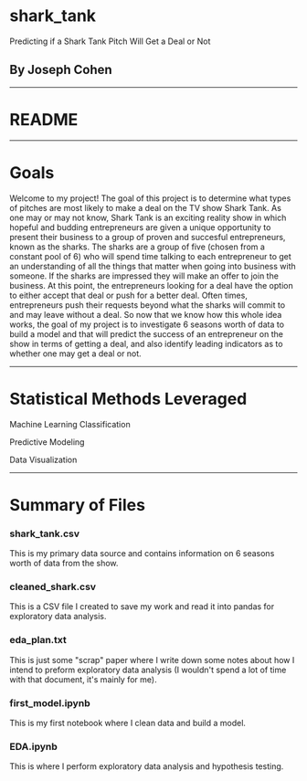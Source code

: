 # shark_tank

Predicting if a Shark Tank Pitch Will Get a Deal or Not

## By Joseph Cohen

***

# README

***

# Goals

Welcome to my project! The goal of this project is to determine what types of pitches are most likely to make a deal on the TV show Shark Tank. As one may or may not know, Shark Tank is an exciting reality show in which hopeful and budding entrepreneurs are given a unique opportunity to present their business to a group of proven and succesful entrepreneurs, known as the sharks. The sharks are a group of five (chosen from a constant pool of 6) who will spend time talking to each entrepreneur to get an understanding of all the things that matter when going into business with someone. If the sharks are impressed they will make an offer to join the business. At this point, the entrepreneurs looking for a deal have the option to either accept that deal or push for a better deal. Often times, entrepreneurs push their requests beyond what the sharks will commit to and may leave without a deal. So now that we know how this whole idea works, the goal of my project is to investigate 6 seasons worth of data to build a model and that will predict the success of an entrepreneur on the show in terms of getting a deal, and also identify leading indicators as to whether one may get a deal or not.

***

# Statistical Methods Leveraged

Machine Learning Classification

Predictive Modeling

Data Visualization

***

# Summary of Files

### shark_tank.csv
This is my primary data source and contains information on 6 seasons worth of data from the show.

### cleaned_shark.csv
This is a CSV file I created to save my work and read it into pandas for exploratory data analysis.

### eda_plan.txt
This is just some "scrap" paper where I write down some notes about how I intend to preform exploratory data analysis (I wouldn't spend a lot of time with that document, it's mainly for me).

### first_model.ipynb
This is my first notebook where I clean data and build a model.

### EDA.ipynb
This is where I perform exploratory data analysis and hypothesis testing.